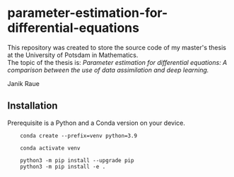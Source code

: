 # parameter-estimation-for-differential-equations
This repository was created to store the source code of my master's thesis at the University of Potsdam in Mathematics.  
The topic of the thesis is: *Parameter estimation for differential equations: A comparison between the use of data assimilation and deep learning.*

Janik Raue


## Installation

Prerequisite is a Python and a Conda version on your device.

```
    conda create --prefix=venv python=3.9
```

```
    conda activate venv
```

```
    python3 -m pip install --upgrade pip
    python3 -m pip install -e .
```